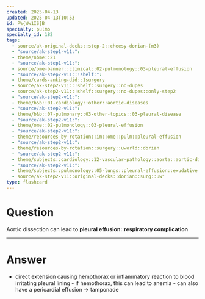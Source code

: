 ```yaml
---
created: 2025-04-13
updated: 2025-04-13T10:53
id: P%{Ww1IS]B
specialty: pulmo
specialty_id: 182
tags:
  - source/ak-original-decks::step-2::cheesy-dorian-(m3)
  - "source/ak-step1-v11:": 
  - theme/nbme::21
  - "source/ak-step1-v11:": 
  - source/ome-banner::clinical::02-pulmonology::03-pleural-effusion
  - "source/ak-step2-v11::!shelf:": 
  - theme/cards-anking-did::1surgery
  - source/ak-step2-v11::!shelf::surgery::no-dupes
  - source/ak-step2-v11::!shelf::surgery::no-dupes::only-step2
  - "source/ak-step2-v11:": 
  - theme/b&b::01-cardiology::other::aortic-diseases
  - "source/ak-step2-v11:": 
  - theme/b&b::07-pulmonary::03-other-topics::03-pleural-disease
  - "source/ak-step2-v11:": 
  - theme/ome::02-pulmonology::03-pleural-effusion
  - "source/ak-step2-v11:": 
  - theme/resources-by-rotation::im::ome::pulm::pleural-effusion
  - "source/ak-step2-v11:": 
  - theme/resources-by-rotation::surgery::uworld::dorian
  - "source/ak-step2-v11:": 
  - theme/subjects::cardiology::12-vascular-pathology::aorta::aortic-dissection
  - "source/ak-step2-v11:": 
  - theme/subjects::pulmonology::05-lungs::pleural-effusion::exudative::aortic-dissection
  - source/ak-step2-v11::original-decks::dorian::surg::uw"
type: flashcard
---
```


# Question
Aortic dissection can lead to **pleural effusion::respiratory complication**

---

# Answer
- direct extension causing hemothorax or inflammatory reaction to blood irritating pleural lining - if hemothorax, this can lead to anemia - can also have a pericardial effusion → tamponade